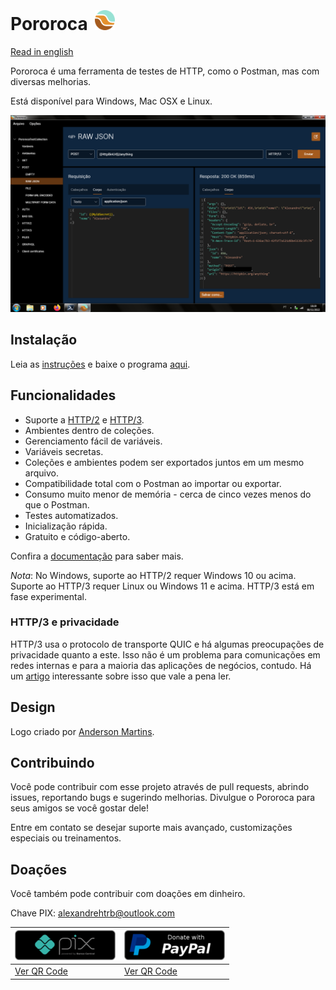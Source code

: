  <h1>Pororoca <img style="margin: 4px 0 0 4px" height="32" src="pororoca.png" alt="Pororoca Logo"/></h1>

[Read in english](README.md)

Pororoca é uma ferramenta de testes de HTTP, como o Postman, mas com diversas melhorias.

Está disponível para Windows, Mac OSX e Linux.

![TelaDeExemplo](./docs/pt-BR/imgs/example_screen.png)

## Instalação

Leia as [instruções](./docs/pt-BR/Instalação.md) e baixe o programa [aqui](https://github.com/alexandrehtrb/Pororoca/releases).

## Funcionalidades

* Suporte a [HTTP/2](https://http2.github.io/) e [HTTP/3](https://developers.cloudflare.com/http3/).
* Ambientes dentro de coleções.
* Gerenciamento fácil de variáveis.
* Variáveis secretas.
* Coleções e ambientes podem ser exportados juntos em um mesmo arquivo.
* Compatibilidade total com o Postman ao importar ou exportar.
* Consumo muito menor de memória - cerca de cinco vezes menos do que o Postman.
* Testes automatizados.
* Inicialização rápida.
* Gratuito e código-aberto.

Confira a [documentação](./docs/pt-BR/README.md) para saber mais.

*Nota*: No Windows, suporte ao HTTP/2 requer Windows 10 ou acima. Suporte ao HTTP/3 requer Linux ou Windows 11 e acima. HTTP/3 está em fase experimental.

### HTTP/3 e privacidade

HTTP/3 usa o protocolo de transporte QUIC e há algumas preocupações de privacidade quanto a este. Isso não é um problema para comunicações em redes internas e para a maioria das aplicações de negócios, contudo. Há um [artigo](https://svs.informatik.uni-hamburg.de/publications/2019/2019-02-26-Sy-PET_Symposium-A_QUIC_Look_at_Web_Tracking.pdf) interessante sobre isso que vale a pena ler.

## Design

Logo criado por [Anderson Martins](https://www.behance.net/am-dsgn).

## Contribuindo

Você pode contribuir com esse projeto através de pull requests, abrindo issues, reportando bugs e sugerindo melhorias. Divulgue o Pororoca para seus amigos se você gostar dele!

Entre em contato se desejar suporte mais avançado, customizações especiais ou treinamentos.

## Doações

Você também pode contribuir com doações em dinheiro.

Chave PIX: alexandrehtrb@outlook.com

| ![DoeComPIX](./misc/pix_botao_doacao.png) | [![DoeComPayPal](./misc/paypal_donation_button.png)](https://www.paypal.com/donate/?hosted_button_id=NUADRWF3WNYQ2) |
|--|--|
| [Ver QR Code](./misc/pix_doacao_qr_code.png) | [Ver QR Code](./misc/paypal_donation_qr_code.png) |